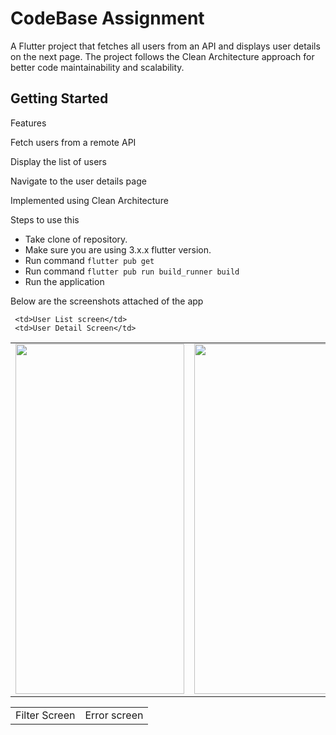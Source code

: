 CodeBase Assignment
========

A Flutter project that fetches all users from an API and displays user details on the next page. The project follows the Clean Architecture approach for better code maintainability and scalability.




Getting Started
---------------

Features

Fetch users from a remote API

Display the list of users

Navigate to the user details page

Implemented using Clean Architecture


Steps to use this
- Take clone of repository.
- Make sure you are using 3.x.x flutter version.
- Run command `flutter pub get`
- Run command `flutter pub run build_runner build`
- Run the application

Below are the screenshots attached of the app

<table>
  <tr>
   
     <td>User List screen</td>
     <td>User Detail Screen</td>
  </tr>
  <tr>
    <td><img src="https://github.com/user-attachments/assets/df9d9ffa-7607-430d-bd2c-f1f9dcf46969" width=270 height=560></td>
    <td><img src="https://github.com/user-attachments/assets/08755373-071b-4c3f-9cf2-1bab6cff67c1" width=270 height=560></td>

  </tr>
 </table>

 <table>
  <tr>
    <td>Filter Screen</td>
     <td>Error screen</td>
  </tr>
 
 </table>
